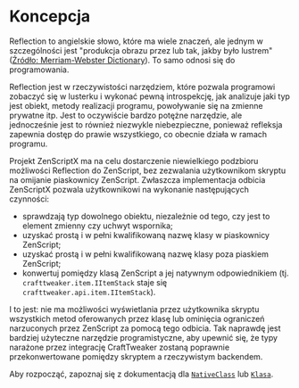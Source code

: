 # Koncepcja

Reflection to angielskie słowo, które ma wiele znaczeń, ale jednym w szczególności jest "produkcja obrazu przez lub tak, jakby było lustrem" ([Źródło: Merriam-Webster Dictionary](https://www.merriam-webster.com/dictionary/reflection)). To samo odnosi się do programowania.

Reflection jest w rzeczywistości narzędziem, które pozwala programowi zobaczyć się w lusterku i wykonać pewną introspekcję, jak analizuje jaki typ jest obiekt, metody realizacji programu, powoływanie się na zmienne prywatne itp. Jest to oczywiście bardzo potężne narzędzie, ale jednocześnie jest to również niezwykle niebezpieczne, ponieważ refleksja zapewnia dostęp do prawie wszystkiego, co obecnie działa w ramach programu.

Projekt ZenScriptX ma na celu dostarczenie niewielkiego podzbioru możliwości Reflection do ZenScript, bez zezwalania użytkownikom skryptu na omijanie piaskownicy ZenScript. Zwłaszcza implementacja odbicia ZenScriptX pozwala użytkownikowi na wykonanie następujących czynności:

- sprawdzają typ dowolnego obiektu, niezależnie od tego, czy jest to element zmienny czy uchwyt wspornika;
- uzyskać prostą i w pełni kwalifikowaną nazwę klasy w piaskownicy ZenScript;
- uzyskać prostą i w pełni kwalifikowaną nazwę klasy poza piaskiem ZenScript;
- konwertuj pomiędzy klasą ZenScript a jej natywnym odpowiednikiem (tj. `crafttweaker.item.IItemStack` staje się `crafttweaker.api.item.IItemStack`).

I to jest: nie ma możliwości wyświetlania przez użytkownika skryptu wszystkich metod oferowanych przez klasę lub ominięcia ograniczeń narzuconych przez ZenScript za pomocą tego odbicia. Tak naprawdę jest bardziej użyteczne narzędzie programistyczne, aby upewnić się, że typy narażone przez integrację CraftTweaker zostaną poprawnie przekonwertowane pomiędzy skryptem a rzeczywistym backendem.

Aby rozpocząć, zapoznaj się z dokumentacją dla [`NativeClass`](/Mods/Boson/Reflection/NativeClass/) lub [`Klasa`](/Mods/Boson/Reflection/Class/).

